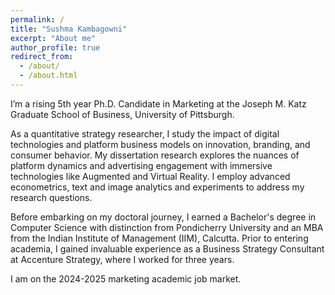 ```yaml
---
permalink: /
title: "Sushma Kambagowni"
excerpt: "About me"
author_profile: true
redirect_from: 
  - /about/
  - /about.html
---
```


I’m a rising 5th year Ph.D. Candidate in Marketing at the Joseph M. Katz Graduate School of Business, University of Pittsburgh.

As a quantitative strategy researcher, I study the impact of digital technologies and platform business models on innovation, branding, and consumer behavior. My dissertation research explores the nuances of platform dynamics and advertising engagement with immersive technologies like Augmented and Virtual Reality. I employ advanced econometrics, text and image analytics and experiments to address my research questions.

Before embarking on my doctoral journey, I earned a Bachelor's degree in Computer Science with distinction from Pondicherry University and an MBA from the Indian Institute of Management (IIM), Calcutta. Prior to entering academia, I gained invaluable experience as a Business Strategy Consultant at Accenture Strategy, where I worked for three years.

I am on the 2024-2025 marketing academic job market.
